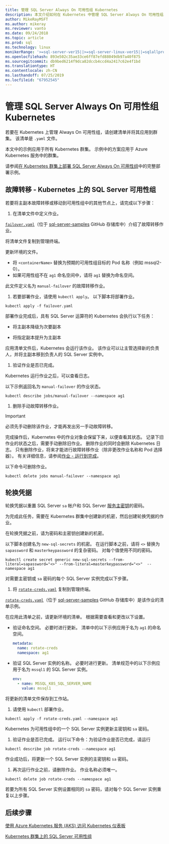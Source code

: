 ```yaml
---
title: 管理 SQL Server Always On 可用性组 Kubernetes
description: 本文介绍如何在 Kubernetes 中管理 SQL Server Always On 可用性组。
author: MikeRayMSFT
ms.author: mikeray
ms.reviewer: vanto
ms.date: 09/24/2018
ms.topic: article
ms.prod: sql
ms.technology: linux
monikerRange: '>=sql-server-ver15||>=sql-server-linux-ver15||=sqlallproducts-allversions'
ms.openlocfilehash: 893e502c35ae33ce6ff87efd88049db97a40f875
ms.sourcegitcommit: db9bed6214f9dca82dccb4ccd4a2417c62e4f1bd
ms.translationtype: HT
ms.contentlocale: zh-CN
ms.lasthandoff: 07/25/2019
ms.locfileid: "67952545"
---
```

# <a name="manage-sql-server-always-on-availability-group-kubernetes"></a>管理 SQL Server Always On 可用性组 Kubernetes

若要在 Kubernetes 上管理 Always On 可用性组，请创建清单并将其应用到群集。 该清单是 `.yaml` 文件。  

本文中的示例应用于所有 Kubernetes 群集。 示例中的方案应用于 Azure Kubernetes 服务中的群集。

请参阅[在 Kubernetes 群集上部署 SQL Server Always On 可用性组](sql-server-linux-kubernetes-deploy.md)中的完整部署示例。

## <a name="fail-over---sql-server-availability-group-on-kubernetes"></a>故障转移 - Kubernetes 上的 SQL Server 可用性组

若要将主副本故障转移或移动到可用性组中的其他节点上，请完成以下步骤：

1. 在清单文件中定义作业。

  [`failover.yaml`](https://github.com/Microsoft/sql-server-samples/tree/master/samples/features/high%20availability/Kubernetes/sample-manifest-files/failover.yaml)（位于 [sql-server-samples](https://github.com/Microsoft/sql-server-samples/tree/master/samples/features/high%20availability/Kubernetes/sample-manifest-files) GitHub 存储库中）介绍了故障转移作业。

  将清单文件复制到管理终端。

  更新环境的文件。

  - 将 `<containerName>` 替换为预期的可用性组目标的 Pod 名称（例如 mssql2-0）。
  - 如果可用性组不在 `ag1` 命名空间中，请将 `ag1` 替换为命名空间。

  此文件定义名为 `manual-failover` 的故障转移作业。

1. 若要部署作业，请使用 `kubectl apply`。 以下脚本将部署作业。

  ```azurecli
  kubectl apply -f failover.yaml
  ```

  部署作业完成后，具有 SQL Server 运算符的 Kubernetes 会执行以下任务：
  
  - 将主副本降级为次要副本
  
  - 将指定副本提升为主副本
  
  应用清单文件后，Kubernetes 会运行该作业。 该作业可以让主管选择新的负责人，并将主副本移到负责人的 SQL Server 实例中。

1. 验证作业是否已完成。
  
  Kubernetes 运行作业之后，可以查看日志。
  
  以下示例返回名为 `manual-failover` 的作业状态。

  ```azurecli
  kubectl describe jobs/manual-failover --namespace ag1
  ```

1. 删除手动故障转移作业。 

  >[!IMPORTANT]
  >必须先手动删除该作业，才能再发出另一手动故障转移。
  > 
  >完成操作后，Kubernetes 中的作业对象会保留下来，以便查看其状态。 记录下旧作业的状态之后，需要手动删除旧作业。 删除作业的同时会删除 Kubernetes 日志。 只有删除作业，将来才能进行故障转移作业（除非更改作业名称和 Pod 选择器）。 有关详细信息，请参阅[作业 - 运行到完成](https://kubernetes.io/docs/concepts/workloads/controllers/jobs-run-to-completion/)。

  以下命令可删除作业。

  ```azurecli
  kubectl delete jobs manual-failover --namespace ag1
  ```

## <a name="rotate-credentials"></a>轮换凭据

轮换凭据以重置 SQL Server `sa` 帐户和 SQL Server [服务主密钥](../relational-databases/security/encryption/service-master-key.md)的密码。 

为完成此任务，需要在 Kubernetes 群集中创建新的机密，然后创建轮换凭据的作业。

在轮换凭据之前，请为密码和主密钥创建新的机密。

以下脚本创建名为 `new-sql-secrets` 的机密。 在运行脚本之前，请将 `<>` 替换为 `sapassword` 和 `masterkeypassword` 的复杂密码。 对每个值使用不同的密码。

```azurecli
kubectl create secret generic new-sql-secrets --from-literal=sapassword="<>" --from-literal=masterkeypassword="<>"  --namespace ag1
```

对需要主密钥或 `sa` 密码的每个 SQL Server 实例完成以下步骤。

1. 将 [`rotate-creds.yaml`](https://github.com/Microsoft/sql-server-samples/blob/master/samples/features/high%20availability/Kubernetes/sample-manifest-files/rotate-creds.yaml) 复制到管理终端。

  [`rotate-creds.yaml`](https://github.com/Microsoft/sql-server-samples/blob/master/samples/features/high%20availability/Kubernetes/sample-manifest-files/rotate-creds.yaml)（位于 [sql-server-samples](https://github.com/Microsoft/sql-server-samples/tree/master/samples/features/high%20availability/Kubernetes/sample-deployment-script/) GitHub 存储库中）是该作业的清单示例。

  在应用此清单之前，请更新环境的清单。 根据需要查看和更改以下设置。

  - 验证命名空间。 必要时进行更新。 清单中的以下示例应用于名为 `ag1` 的命名空间。

    ```yaml
    metadata:
      name: rotate-creds
      namespace: ag1
    ```

  - 验证 SQL Server 实例的名称。 必要时进行更新。 清单规范中的以下示例应用于名为 `mssql1` 的 SQL Server 实例。

    ```yaml
    env:
      - name: MSSQL_K8S_SQL_SERVER_NAME
        value: mssql1
    ```

  将更新的清单文件保存到工作站。

1. 请使用 `kubectl` 部署作业。

  ```azurecli
  kubectl apply -f rotate-creds.yaml --namespace ag1
  ```

  Kubernetes 为可用性组中的一个 SQL Server 实例更新主密钥和 `sa` 密码。

1. 验证作业是否已完成。 运行以下命令：为验证作业是否已完成，请运行 

  ```azcli
  kubectl describe job rotate-creds --namespace ag1
  ```

  作业成功后，将更新一个 SQL Server 实例的主密钥和 `sa` 密码。


1. 再次运行作业之前，请删除作业。 作业名称必须唯一。

  ```azurecli
  kubectl delete job rotate-creds --namespace ag1
  ```

若要为所有 SQL Server 实例设置相同的 `sa` 密码，请对每个 SQL Server 实例重复以上步骤。

## <a name="next-steps"></a>后续步骤

[使用 Azure Kubernetes 服务 (AKS) 访问 Kubernetes 仪表板](https://docs.microsoft.com/azure/aks/kubernetes-dashboard)

[Kubernetes 群集上的 SQL Server 可用性组](sql-server-ag-kubernetes.md)
